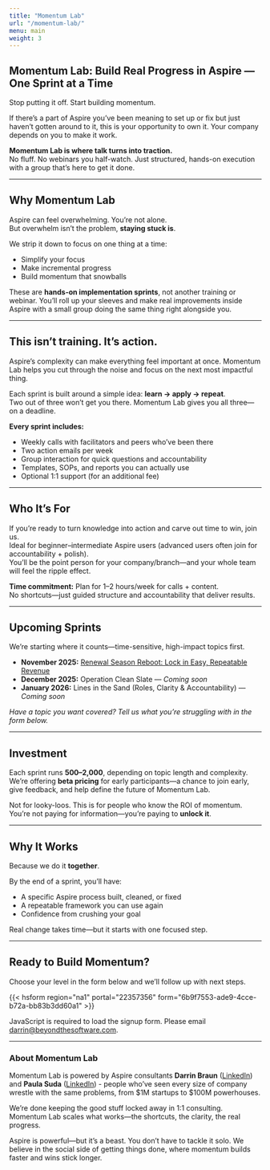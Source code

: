 ```yaml
---
title: "Momentum Lab"
url: "/momentum-lab/"
menu: main
weight: 3
---
```


## Momentum Lab: Build Real Progress in Aspire — One Sprint at a Time

Stop putting it off. Start building momentum.  

If there’s a part of Aspire you’ve been meaning to set up or fix but just haven’t gotten around to it, this is your opportunity to own it. Your company depends on you to make it work.

**Momentum Lab is where talk turns into traction.**  
No fluff. No webinars you half-watch. Just structured, hands-on execution with a group that’s here to get it done.

---

## Why Momentum Lab

Aspire can feel overwhelming. You’re not alone.  
But overwhelm isn’t the problem, **staying stuck is**.

We strip it down to focus on one thing at a time:

- Simplify your focus  
- Make incremental progress  
- Build momentum that snowballs  

These are **hands-on implementation sprints**, not another training or webinar. You’ll roll up your sleeves and make real improvements inside Aspire with a small group doing the same thing right alongside you.

---

## This isn’t training. It’s action.

Aspire’s complexity can make everything feel important at once. Momentum Lab helps you cut through the noise and focus on the next most impactful thing.

Each sprint is built around a simple idea: **learn → apply → repeat**.  
Two out of three won’t get you there. Momentum Lab gives you all three—on a deadline.

**Every sprint includes:**
- Weekly calls with facilitators and peers who’ve been there
- Two action emails per week
- Group interaction for quick questions and accountability
- Templates, SOPs, and reports you can actually use
- Optional 1:1 support (for an additional fee)

---

## Who It’s For

If you’re ready to turn knowledge into action and carve out time to win, join us.  
Ideal for beginner–intermediate Aspire users (advanced users often join for accountability + polish).  
You’ll be the point person for your company/branch—and your whole team will feel the ripple effect.

**Time commitment:** Plan for 1–2 hours/week for calls + content.  
No shortcuts—just guided structure and accountability that deliver results.

---

## Upcoming Sprints

We’re starting where it counts—time-sensitive, high-impact topics first.

- **November 2025:** [Renewal Season Reboot: Lock in Easy, Repeatable Revenue](/momentum-lab/november-renewals/)
- **December 2025:** Operation Clean Slate — *Coming soon*
- **January 2026:** Lines in the Sand (Roles, Clarity & Accountability) — *Coming soon*

*Have a topic you want covered? Tell us what you’re struggling with in the form below.*

---

## Investment

Each sprint runs **$500–$2,000**, depending on topic length and complexity.  
We’re offering **beta pricing** for early participants—a chance to join early, give feedback, and help define the future of Momentum Lab.

Not for looky-loos. This is for people who know the ROI of momentum.  
You’re not paying for information—you’re paying to **unlock it**.

---

## Why It Works

Because we do it **together**.

By the end of a sprint, you’ll have:
- A specific Aspire process built, cleaned, or fixed  
- A repeatable framework you can use again  
- Confidence from crushing your goal  

Real change takes time—but it starts with one focused step.

---

## Ready to Build Momentum?

Choose your level in the form below and we’ll follow up with next steps.

{{< hsform region="na1" portal="22357356" form="6b9f7553-ade9-4cce-b72a-bb83b3dd60a1" >}}

<noscript>
  JavaScript is required to load the signup form. Please email <a href="mailto:darrin@beyondthesoftware.com">darrin@beyondthesoftware.com</a>.
</noscript>

---

### About Momentum Lab

Momentum Lab is powered by Aspire consultants **Darrin Braun** ([LinkedIn](https://www.linkedin.com/in/darrinbraun/)) and **Paula Suda** ([LinkedIn](https://www.linkedin.com/in/paula-suda/)) - people who’ve seen every size of company wrestle with the same problems, from $1M startups to $100M powerhouses.

We’re done keeping the good stuff locked away in 1:1 consulting. Momentum Lab scales what works—the shortcuts, the clarity, the real progress.

Aspire is powerful—but it’s a beast. You don’t have to tackle it solo. We believe in the social side of getting things done, where momentum builds faster and wins stick longer.
